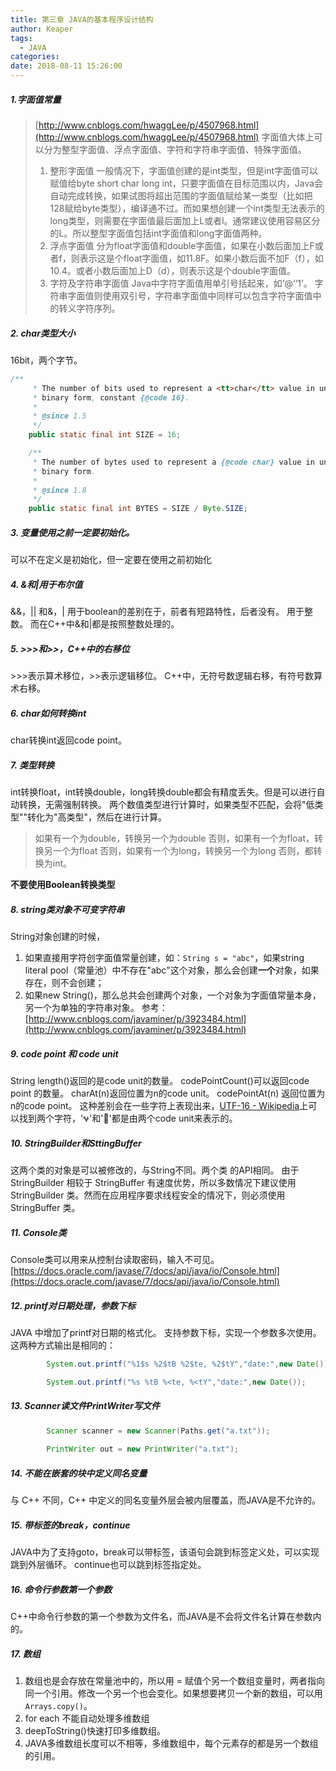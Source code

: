 ```yaml
---
title: 第三章 JAVA的基本程序设计结构
author: Keaper
tags:
  - JAVA
categories:
date: 2018-08-11 15:26:00
---
```

##### 1.字面值常量
>[http://www.cnblogs.com/hwaggLee/p/4507968.html](http://www.cnblogs.com/hwaggLee/p/4507968.html)
>字面值大体上可以分为整型字面值、浮点字面值、字符和字符串字面值、特殊字面值。
>1. 整形字面值
>一般情况下，字面值创建的是int类型，但是int字面值可以赋值给byte short char long int，只要字面值在目标范围以内，Java会自动完成转换，如果试图将超出范围的字面值赋给某一类型（比如把128赋给byte类型），编译通不过。而如果想创建一个int类型无法表示的long类型，则需要在字面值最后面加上L或者l。通常建议使用容易区分的L。所以整型字面值包括int字面值和long字面值两种。
>2. 浮点字面值
>分为float字面值和double字面值，如果在小数后面加上F或者f，则表示这是个float字面值，如11.8F。如果小数后面不加F（f），如10.4。或者小数后面加上D（d），则表示这是个double字面值。
>3. 字符及字符串字面值
>Java中字符字面值用单引号括起来，如‘@’‘1’。
>字符串字面值则使用双引号，字符串字面值中同样可以包含字符字面值中的转义字符序列。

##### 2. char类型大小
16bit，两个字节。
```java
/**
     * The number of bits used to represent a <tt>char</tt> value in unsigned
     * binary form, constant {@code 16}.
     *
     * @since 1.5
     */
    public static final int SIZE = 16;

    /**
     * The number of bytes used to represent a {@code char} value in unsigned
     * binary form.
     *
     * @since 1.8
     */
    public static final int BYTES = SIZE / Byte.SIZE;
```
##### 3. 变量使用之前一定要初始化。
可以不在定义是初始化，但一定要在使用之前初始化

##### 4. &和|用于布尔值
&&，|| 和&，| 用于boolean的差别在于，前者有短路特性，后者没有。
用于整数。
而在C++中&和|都是按照整数处理的。

##### 5. \>>>和>>，C++中的右移位
\>>>表示算术移位，>>表示逻辑移位。
C++中，无符号数逻辑右移，有符号数算术右移。

##### 6. char如何转换int
char转换int返回code point。

##### 7. 类型转换
int转换float，int转换double，long转换double都会有精度丢失。但是可以进行自动转换，无需强制转换。
两个数值类型进行计算时，如果类型不匹配，会将"低类型""转化为"高类型"，然后在进行计算。
>如果有一个为double，转换另一个为double
>否则，如果有一个为float，转换另一个为float
>否则，如果有一个为long，转换另一个为long
>否则，都转换为int。

**不要使用Boolean转换类型**

##### 8. string类对象不可变字符串
String对象创建的时候，
1. 如果直接用字符创字面值常量创建，如：`String s = "abc"`，如果string literal pool（常量池）中不存在"abc"这个对象，那么会创建**一个**对象，如果存在，则不会创建；
2. 如果new String()，那么总共会创建两个对象，一个对象为字面值常量本身，另一个为单独的字符串对象。
参考：[http://www.cnblogs.com/javaminer/p/3923484.html](http://www.cnblogs.com/javaminer/p/3923484.html)

##### 9. code point 和 code unit
String length()返回的是code unit的数量。
codePointCount()可以返回code point 的数量。
charAt(n)返回位置为n的code unit。
codePointAt(n) 返回位置为n的code point。
这种差别会在一些字符上表现出来，[UTF-16 - Wikipedia](https://en.wikipedia.org/wiki/UTF-16)上可以找到两个字符，'𐐷'和'𤭢'都是由两个code unit来表示的。

##### 10. StringBuilder和SttingBuffer
这两个类的对象是可以被修改的，与String不同。两个类 的API相同。
由于 StringBuilder 相较于 StringBuffer 有速度优势，所以多数情况下建议使用 StringBuilder 类。然而在应用程序要求线程安全的情况下，则必须使用 StringBuffer 类。

##### 11. Console类
Console类可以用来从控制台读取密码，输入不可见。
[https://docs.oracle.com/javase/7/docs/api/java/io/Console.html](https://docs.oracle.com/javase/7/docs/api/java/io/Console.html)

##### 12. printf对日期处理，参数下标
JAVA 中增加了printf对日期的格式化。
支持参数下标，实现一个参数多次使用。
这两种方式输出是相同的：
```java
        System.out.printf("%1$s %2$tB %2$te, %2$tY","date:",new Date());

        System.out.printf("%s %tB %<te, %<tY","date:",new Date());
```

##### 13. Scanner读文件PrintWriter写文件
```java
        Scanner scanner = new Scanner(Paths.get("a.txt"));
        
        PrintWriter out = new PrintWriter("a.txt");
```

##### 14. 不能在嵌套的块中定义同名变量
与 C++ 不同，C++ 中定义的同名变量外层会被内层覆盖，而JAVA是不允许的。

##### 15. 带标签的break，continue
JAVA中为了支持goto，break可以带标签，该语句会跳到标签定义处，可以实现跳到外层循环。
continue也可以跳到标签指定处。

##### 16. 命令行参数第一个参数
C++中命令行参数的第一个参数为文件名，而JAVA是不会将文件名计算在参数内的。

##### 17. 数组
1. 数组也是会存放在常量池中的，所以用 = 赋值个另一个数组变量时，两者指向同一个引用。修改一个另一个也会变化。如果想要拷贝一个新的数组，可以用`Arrays.copy()`。
2. for each 不能自动处理多维数组
3. deepToString()快速打印多维数组。
4. JAVA多维数组长度可以不相等，多维数组中，每个元素存的都是另一个数组的引用。